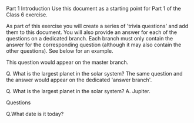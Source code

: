 Part 1
Introduction
Use this document as a starting point for Part 1 of the Class 6 exercise.

As part of this exercise you will create a series of 'trivia questions' and add them to this document. You will also provide an answer for each of the questions on a dedicated branch. Each branch must only contain the answer for the corresponding question (although it may also contain the other questions). See below for an example.

This question would appear on the master branch.

Q. What is the largest planet in the solar system?
The same question and the answer would appear on the dedicated 'answer branch'.

Q. What is the largest planet in the solar system?
A. Jupiter.


Questions

Q.What date is it today?